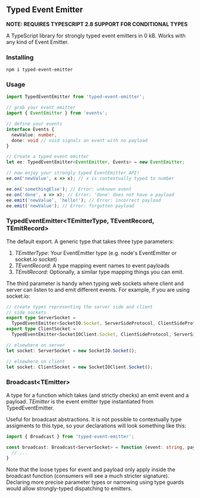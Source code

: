 ## Typed Event Emitter

**NOTE: REQUIRES TYPESCRIPT 2.8 SUPPORT FOR CONDITIONAL TYPES**

A TypeScript library for strongly typed event emitters in 0 kB. Works with any kind of Event Emitter.

### Installing

```
npm i typed-event-emitter
```

### Usage

```ts
import TypedEventEmitter from 'typed-event-emitter';

// grab your event emitter
import { EventEmitter } from 'events';

// define your events
interface Events {
  newValue: number,
  done: void // void signals an event with no payload
}

// Create a typed event emitter
let ee: TypedEventEmitter<EventEmitter, Events> = new EventEmitter;

// now enjoy your strongly typed EventEmitter API!
ee.on('newValue', x => x); // x is contextually typed to number

ee.on('somethingElse'); // Error: unknown event
ee.on('done', x => x); // Error: 'done' does not have a payload
ee.emit('newValue', 'hello!'); // Error: incorrect payload
ee.emit('newValue'); // Error: forgotten payload
```

### TypedEventEmitter&lt;TEmitterType, TEventRecord, TEmitRecord>
The default export. A generic type that takes three type parameters:

1. *TEmitterType*: Your EventEmitter type (e.g. node's EventEmitter or socket.io socket)
2. *TEventRecord*: A type mapping event names to event payloads
3. *TEmitRecord*: Optionally, a similar type mapping things you can emit.

The third parameter is handy when typing web sockets where client and server can listen to and emit different events. For example, if you are using socket.io:

```ts
// create types representing the server side and client
// side sockets
export type ServerSocket =
  TypedEventEmitter<SocketIO.Socket, ServerSideProtocol, ClientSideProtocol>;
export type ClientSocket =
  TypedEventEmitter<SocketIOClient.Socket, ClientSideProtocol, ServerSideProtocol>;

// elsewhere on server
let socket: ServerSocket = new SocketIO.Socket();

// elsewhere on client
let socket: ClientSocket = new SocketIOClient.Socket();
```

### Broadcast&lt;TEmitter>
A type for a function which takes (and strictly checks) an emit event and a payload. *TEmitter* is the event emitter type instantiated from TypedEventEmitter.

Useful for broadcast abstractions. It is not possible to contextually type assigments to this type, so your declarations will look something like this:

```ts
import { Broadcast } from 'typed-event-emitter';

const broadcast: Broadcast<ServerSocket> = function (event: string, payload?: any) {
  // ...
}
```

Note that the loose types for event and payload only apply inside the broadcast function (consumers will see a much stricter signature). Declaring more precise parameter types or narrowing using type guards would allow strongly-typed dispatching to emitters.
